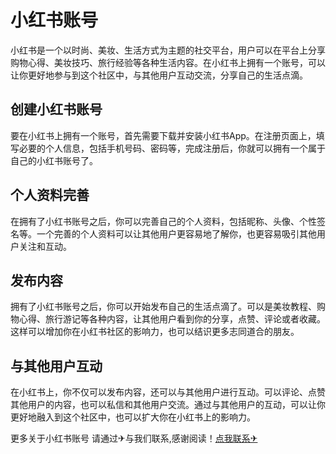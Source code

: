 # 小红书账号

小红书是一个以时尚、美妆、生活方式为主题的社交平台，用户可以在平台上分享购物心得、美妆技巧、旅行经验等各种生活内容。在小红书上拥有一个账号，可以让你更好地参与到这个社区中，与其他用户互动交流，分享自己的生活点滴。

## 创建小红书账号

要在小红书上拥有一个账号，首先需要下载并安装小红书App。在注册页面上，填写必要的个人信息，包括手机号码、密码等，完成注册后，你就可以拥有一个属于自己的小红书账号了。

## 个人资料完善

在拥有了小红书账号之后，你可以完善自己的个人资料，包括昵称、头像、个性签名等。一个完善的个人资料可以让其他用户更容易地了解你，也更容易吸引其他用户关注和互动。

## 发布内容

拥有了小红书账号之后，你可以开始发布自己的生活点滴了。可以是美妆教程、购物心得、旅行游记等各种内容，让其他用户看到你的分享，点赞、评论或者收藏。这样可以增加你在小红书社区的影响力，也可以结识更多志同道合的朋友。

## 与其他用户互动

在小红书上，你不仅可以发布内容，还可以与其他用户进行互动。可以评论、点赞其他用户的内容，也可以私信和其他用户交流。通过与其他用户的互动，可以让你更好地融入到这个社区中，也可以扩大你在小红书上的影响力。

更多关于小红书账号 请通过✈与我们联系,感谢阅读！[点我联系✈](https://help.k02.cc)
